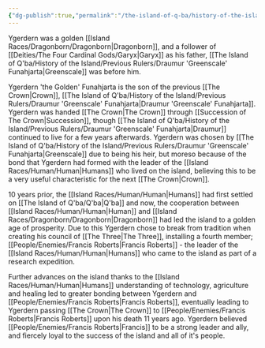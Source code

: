 ```yaml
---
{"dg-publish":true,"permalink":"/the-island-of-q-ba/history-of-the-island/previous-rulers/ygerdern-the-golden-funahjarta/"}
---
```


Ygerdern was a golden [[Island Races/Dragonborn/Dragonborn\|Dragonborn]], and a follower of [[Deities/The Four Cardinal Gods/Garyx\|Garyx]] as his father, [[The Island of Q'ba/History of the Island/Previous Rulers/Draumur 'Greenscale' Funahjarta\|Greenscale]] was before him. 

Ygerdern 'the Golden' Funahjarta is the son of the previous [[The Crown\|Crown]], [[The Island of Q'ba/History of the Island/Previous Rulers/Draumur 'Greenscale' Funahjarta\|Draumur 'Greenscale' Funahjarta]]. Ygerdern was handed [[The Crown\|The Crown]] through [[Succession of The Crown\|Succession]], though [[The Island of Q'ba/History of the Island/Previous Rulers/Draumur 'Greenscale' Funahjarta\|Draumur]] continued to live for a few years afterwards. Ygerdern was chosen by [[The Island of Q'ba/History of the Island/Previous Rulers/Draumur 'Greenscale' Funahjarta\|Greenscale]] due to being his heir, but moreso because of the bond that Ygerdern had formed with the leader of the [[Island Races/Human/Human\|Humans]] who lived on the island, believing this to be a very useful characteristic for the next [[The Crown\|Crown]].

10 years prior, the [[Island Races/Human/Human\|Humans]] had first settled on [[The Island of Q'ba/Q'ba\|Q'ba]] and now, the cooperation between [[Island Races/Human/Human\|Human]] and [[Island Races/Dragonborn/Dragonborn\|Dragonborn]] had led the island to a golden age of prosperity. Due to this Ygerdern chose to break from tradition when creating his council of [[The Three\|The Three]], installing a fourth member; [[People/Enemies/Francis Roberts\|Francis Roberts]] - the leader of the [[Island Races/Human/Human\|Humans]] who came to the island as part of a research expedition. 

Further advances on the island thanks to the [[Island Races/Human/Human\|Humans]] understanding of technology, agriculture and healing led to greater bonding between Ygerdern and [[People/Enemies/Francis Roberts\|Francis Roberts]], eventually leading to Ygerdern passing [[The Crown\|The Crown]] to [[People/Enemies/Francis Roberts\|Francis Roberts]] upon his death 11 years ago. Ygerdern believed [[People/Enemies/Francis Roberts\|Francis]] to be a strong leader and ally, and fiercely loyal to the success of the island and all of it's people. 
